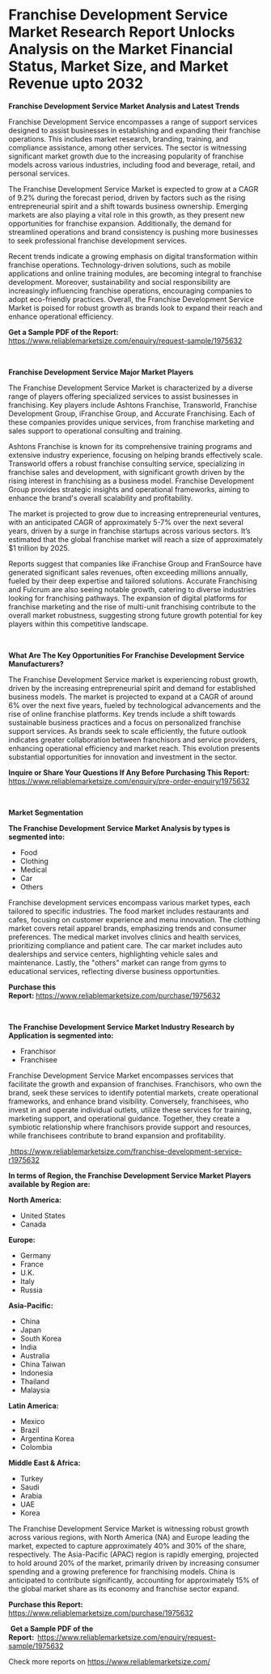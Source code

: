 <p><h1>Franchise Development Service Market Research Report Unlocks Analysis on the Market Financial Status, Market Size, and Market Revenue upto 2032</h1></p><p><strong>Franchise Development Service Market Analysis and Latest Trends</strong></p>
<p><p>Franchise Development Service encompasses a range of support services designed to assist businesses in establishing and expanding their franchise operations. This includes market research, branding, training, and compliance assistance, among other services. The sector is witnessing significant market growth due to the increasing popularity of franchise models across various industries, including food and beverage, retail, and personal services.</p><p>The Franchise Development Service Market is expected to grow at a CAGR of 9.2% during the forecast period, driven by factors such as the rising entrepreneurial spirit and a shift towards business ownership. Emerging markets are also playing a vital role in this growth, as they present new opportunities for franchise expansion. Additionally, the demand for streamlined operations and brand consistency is pushing more businesses to seek professional franchise development services.</p><p>Recent trends indicate a growing emphasis on digital transformation within franchise operations. Technology-driven solutions, such as mobile applications and online training modules, are becoming integral to franchise development. Moreover, sustainability and social responsibility are increasingly influencing franchise operations, encouraging companies to adopt eco-friendly practices. Overall, the Franchise Development Service Market is poised for robust growth as brands look to expand their reach and enhance operational efficiency.</p></p>
<p><strong>Get a Sample PDF of the Report:&nbsp;</strong> <a href="https://www.reliablemarketsize.com/enquiry/request-sample/1975632?utm_campaign=2925&utm_medium=2&utm_source=Github&utm_content=ia&utm_term=10032025&utm_id=franchise-development-service">https://www.reliablemarketsize.com/enquiry/request-sample/1975632</a></p>
<p>&nbsp;</p>
<p><strong>Franchise Development Service Major Market Players</strong></p>
<p><p>The Franchise Development Service Market is characterized by a diverse range of players offering specialized services to assist businesses in franchising. Key players include Ashtons Franchise, Transworld, Franchise Development Group, iFranchise Group, and Accurate Franchising. Each of these companies provides unique services, from franchise marketing and sales support to operational consulting and training.</p><p>Ashtons Franchise is known for its comprehensive training programs and extensive industry experience, focusing on helping brands effectively scale. Transworld offers a robust franchise consulting service, specializing in franchise sales and development, with significant growth driven by the rising interest in franchising as a business model. Franchise Development Group provides strategic insights and operational frameworks, aiming to enhance the brand's overall scalability and profitability.</p><p>The market is projected to grow due to increasing entrepreneurial ventures, with an anticipated CAGR of approximately 5-7% over the next several years, driven by a surge in franchise startups across various sectors. It’s estimated that the global franchise market will reach a size of approximately $1 trillion by 2025.</p><p>Reports suggest that companies like iFranchise Group and FranSource have generated significant sales revenues, often exceeding millions annually, fueled by their deep expertise and tailored solutions. Accurate Franchising and Fulcrum are also seeing notable growth, catering to diverse industries looking for franchising pathways. The expansion of digital platforms for franchise marketing and the rise of multi-unit franchising contribute to the overall market robustness, suggesting strong future growth potential for key players within this competitive landscape.</p></p>
<p>&nbsp;</p>
<p><strong>What Are The Key Opportunities For Franchise Development Service Manufacturers?</strong></p>
<p><p>The Franchise Development Service market is experiencing robust growth, driven by the increasing entrepreneurial spirit and demand for established business models. The market is projected to expand at a CAGR of around 6% over the next five years, fueled by technological advancements and the rise of online franchise platforms. Key trends include a shift towards sustainable business practices and a focus on personalized franchise support services. As brands seek to scale efficiently, the future outlook indicates greater collaboration between franchisors and service providers, enhancing operational efficiency and market reach. This evolution presents substantial opportunities for innovation and investment in the sector.</p></p>
<p><strong>Inquire or Share Your Questions If Any Before Purchasing This Report:</strong> <a href="https://www.reliablemarketsize.com/enquiry/pre-order-enquiry/1975632?utm_campaign=2925&utm_medium=2&utm_source=Github&utm_content=ia&utm_term=10032025&utm_id=franchise-development-service">https://www.reliablemarketsize.com/enquiry/pre-order-enquiry/1975632</a></p>
<p>&nbsp;</p>
<p><strong>Market Segmentation</strong></p>
<p><strong>The Franchise Development Service Market Analysis by types is segmented into:</strong></p>
<p><ul><li>Food</li><li>Clothing</li><li>Medical</li><li>Car</li><li>Others</li></ul></p>
<p><p>Franchise development services encompass various market types, each tailored to specific industries. The food market includes restaurants and cafes, focusing on customer experience and menu innovation. The clothing market covers retail apparel brands, emphasizing trends and consumer preferences. The medical market involves clinics and health services, prioritizing compliance and patient care. The car market includes auto dealerships and service centers, highlighting vehicle sales and maintenance. Lastly, the "others" market can range from gyms to educational services, reflecting diverse business opportunities.</p></p>
<p><strong>Purchase this Report:&nbsp;</strong><a href="https://www.reliablemarketsize.com/purchase/1975632?utm_campaign=2925&utm_medium=2&utm_source=Github&utm_content=ia&utm_term=10032025&utm_id=franchise-development-service">https://www.reliablemarketsize.com/purchase/1975632</a></p>
<p>&nbsp;</p>
<p><strong>The Franchise Development Service Market Industry Research by Application is segmented into:</strong></p>
<p><ul><li>Franchisor</li><li>Franchisee</li></ul></p>
<p><p>Franchise Development Service Market encompasses services that facilitate the growth and expansion of franchises. Franchisors, who own the brand, seek these services to identify potential markets, create operational frameworks, and enhance brand visibility. Conversely, franchisees, who invest in and operate individual outlets, utilize these services for training, marketing support, and operational guidance. Together, they create a symbiotic relationship where franchisors provide support and resources, while franchisees contribute to brand expansion and profitability.</p></p>
<p><a href="https://www.reliablemarketsize.com/franchise-development-service-r1975632?utm_campaign=2925&utm_medium=2&utm_source=Github&utm_content=ia&utm_term=10032025&utm_id=franchise-development-service">&nbsp;https://www.reliablemarketsize.com/franchise-development-service-r1975632</a></p>
<p><strong>In terms of Region, the Franchise Development Service Market Players available by Region are:</strong></p>
<p>
    <p> <strong> North America: </strong>
        <ul>
            <li>United States</li>
            <li>Canada</li>
        </ul>
        </p> 
    <p> <strong> Europe: </strong>
        <ul>
            <li>Germany</li>
            <li>France</li>
            <li>U.K.</li>
            <li>Italy</li>
            <li>Russia</li>
        </ul>
        </p> 
    <p> <strong> Asia-Pacific: </strong>
        <ul>
            <li>China</li>
            <li>Japan</li>
            <li>South Korea</li>
            <li>India</li>
            <li>Australia</li>
            <li>China Taiwan</li>
            <li>Indonesia</li>
            <li>Thailand</li>
            <li>Malaysia</li>
        </ul>
        </p> 
    <p> <strong> Latin America: </strong>
        <ul>
            <li>Mexico</li>
            <li>Brazil</li>
            <li>Argentina Korea</li>
            <li>Colombia</li>
        </ul>
        </p> 
    <p> <strong> Middle East & Africa: </strong>
        <ul>
            <li>Turkey</li>
            <li>Saudi</li>
            <li>Arabia</li>
            <li>UAE</li>
            <li>Korea</li>
        </ul>
    </p>
    </p>
<p><p>The Franchise Development Service Market is witnessing robust growth across various regions, with North America (NA) and Europe leading the market, expected to capture approximately 40% and 30% of the share, respectively. The Asia-Pacific (APAC) region is rapidly emerging, projected to hold around 20% of the market, primarily driven by increasing consumer spending and a growing preference for franchising models. China is anticipated to contribute significantly, accounting for approximately 15% of the global market share as its economy and franchise sector expand.</p></p>
<p><strong>Purchase this Report: </strong><a href="https://www.reliablemarketsize.com/purchase/1975632?utm_campaign=2925&utm_medium=2&utm_source=Github&utm_content=ia&utm_term=10032025&utm_id=franchise-development-service">https://www.reliablemarketsize.com/purchase/1975632</a></p>
<p>&nbsp;<strong>Get a Sample PDF of the Report:&nbsp;&nbsp;</strong><a href="https://www.reliablemarketsize.com/enquiry/request-sample/1975632?utm_campaign=2925&utm_medium=2&utm_source=Github&utm_content=ia&utm_term=10032025&utm_id=franchise-development-service">https://www.reliablemarketsize.com/enquiry/request-sample/1975632</a></p>
<p><strong></strong></p>
<p>Check more reports on <a href="https://www.reliablemarketsize.com/?utm_campaign=2925&utm_medium=2&utm_source=Github&utm_content=ia&utm_term=10032025&utm_id=franchise-development-service">https://www.reliablemarketsize.com/</a></p>